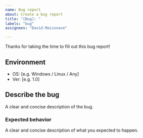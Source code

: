 ```yaml
---
name: Bug report
about: Create a bug report
title: "[Bug]: "
labels: "bug"
assignees: "David-Maisonave"

---
```

Thanks for taking the time to fill out this bug report!

## Environment
 - OS: [e.g. Windows / Linux / Any]
 - Ver: [e.g. 1.0]

## Describe the bug
A clear and concise description of the bug.

### Expected behavior
A clear and concise description of what you expected to happen.
